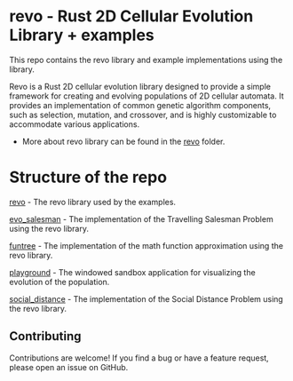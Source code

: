 # revo - Rust 2D Cellular Evolution Library + examples

This repo contains the revo library and example implementations using the library.

Revo is a Rust 2D cellular evolution library designed to provide a simple framework for creating and evolving populations of 2D cellular automata. It provides an implementation of common genetic algorithm components, such as selection, mutation, and crossover, and is highly customizable to accommodate various applications.

- More about revo library can be found in the [revo](https://github.com/missingno7/revo/tree/master/revo) folder.

 
# Structure of the repo

[revo](https://github.com/missingno7/revo/tree/master/revo) - The revo library used by the examples.

[evo_salesman](https://github.com/missingno7/revo/tree/master/evo_salesman) - The implementation of the Travelling Salesman Problem using the revo library.

[funtree](https://github.com/missingno7/revo/tree/master/funtree) - The implementation of the math function approximation using the revo library.

[playground](https://github.com/missingno7/revo/tree/master/playground) - The windowed sandbox application for visualizing the evolution of the population.  

[social_distance](https://github.com/missingno7/revo/tree/master/social_distance) - The implementation of the Social Distance Problem using the revo library.


## Contributing
Contributions are welcome! If you find a bug or have a feature request, please open an issue on GitHub.



